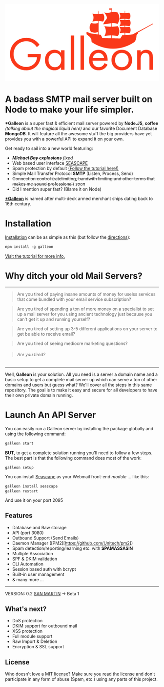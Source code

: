![Galleon Logo](logo.png)

A badass SMTP mail server built on Node to make your life simpler.
======

**\*Galleon** is a super fast & efficient mail server powered by **Node.JS**, **coffee** *(talking about the magical liquid here)* and our favorite Document Database **MongoDB**. It will feature all the awesome stuff the big providers have yet provides you with a powerful API to expand it on your own.

Get ready to sail into a new world featuring:
- ~~***Michael Bay explosions***~~ *fixed*
- Web based user interface [SEASCAPE](https://github.com/schahriar/Seascape)
- Spam protection by default [(Follow the tutorial here!)](https://github.com/schahriar/Galleon/blob/master/tutorials/SPAMASSASIN.md)
- Simple Mail Transfer Protocol **SMTP** (Listen, Process, Send)
- ~~Connection control (ratelimiting, bandwith limiting and other terms that makes me sound professional)~~ *soon*
- Did I mention super fast? (Blame it on Node)

[**\*Galleon**](http://en.wikipedia.org/wiki/Galleon) is named after multi-deck armed merchant ships dating back to 16th century.

# Installation
[Installation](tutorials/INSTALLATION.md) can be as simple as this (but follow the [directions](tutorials/INSTALLATION.md)):
```javascript
npm install -g galleon
```
[Visit the tutorial for more info.](tutorials/INSTALLATION.md)

# Why ditch your old Mail Servers?
---------
> Are you tired of paying insane amounts of money for uselss services that come bundled with your email service subscription?

> Are you tired of spending a ton of more money on a specialist to set up a mail server for you using ancient technology just because you can't get it up and running yourself?

> Are you tired of setting up 3-5 different applications on your server to get be able to receive email?

> Are you tired of seeing mediocre marketing questions?

> ###### Are you tired?

----------
Well, **Galleon** is your solution. All you need is a server a domain name and a basic setup to get a complete mail server up which can serve a ton of other domains and users but guess what? We'll cover all the steps in this same repository. The goal is to make it easy and secure for all developers to have their own private domain running.

# Launch An API Server
You can easily run a Galleon server by installing the package globally and using the following command:
```javascript
galleon start
```
**BUT**, to get a complete solution running you'll need to follow a few steps. The best part is that the following command does most of the work:
```
galleon setup
```
You can install [Seascape](https://github.com/schahriar/Seascape) as your Webmail front-end *module* ... like this:
```
galleon install seascape
galleon restart
```
And use it on your port 2095

## Features

- Database and Raw storage
- API (port 3080)
- Outbound Support (Send Emails)
- Daemon Manager ([PM2][https://github.com/Unitech/pm2])
- Spam detection/reporting/learning etc. with **SPAMASSASIN**
- Multiple Association
- SPF & DKIM validation
- CLI Automation
- Session based auth with bcrypt
- Built-in user management
- & many more ...
--------
VERSION: 0.2 [SAN MARTIN](http://en.wikipedia.org/wiki/S%C3%A3o_Martinho_(1580)) -> Beta 1

## What's next?
- DoS protection
- DKIM support for outbound mail
- XSS protection
- Full module support
- Raw Import & Deletion
- Encryption & SSL support

## License
Who doesn't love a [MIT license](https://raw.githubusercontent.com/schahriar/Galleon/master/LICENSE)?
Make sure you read the license and don't participate in any form of abuse (Spam, etc.) using any parts of this project.
